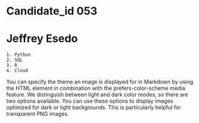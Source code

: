 # Candidate_id 053
# Jeffrey Esedo

    1. Python
    2. SQL
    3. R
    4. Cloud

You can specify the theme an image is displayed for in Markdown by using the HTML <picture> element in combination with the prefers-color-scheme media feature. We distinguish between light and dark color modes, so there are two options available. You can use these options to display images optimized for dark or light backgrounds. This is particularly helpful for transparent PNG images.